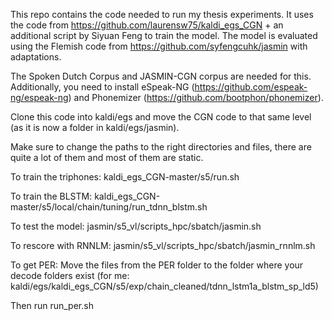 This repo contains the code needed to run my thesis experiments.
It uses the code from https://github.com/laurensw75/kaldi_egs_CGN + an additional script by Siyuan Feng to train the model.
The model is evaluated using the Flemish code from https://github.com/syfengcuhk/jasmin with adaptations.

The Spoken Dutch Corpus and JASMIN-CGN corpus are needed for this.
Additionally, you need to install eSpeak-NG (https://github.com/espeak-ng/espeak-ng) and Phonemizer (https://github.com/bootphon/phonemizer).

Clone this code into kaldi/egs and move the CGN code to that same level (as it is now a folder in kaldi/egs/jasmin).

Make sure to change the paths to the right directories and files, there are quite a lot of them and most of them are static.

To train the triphones: kaldi_egs_CGN-master/s5/run.sh

To train the BLSTM: kaldi_egs_CGN-master/s5/local/chain/tuning/run_tdnn_blstm.sh

To test the model: jasmin/s5_vl/scripts_hpc/sbatch/jasmin.sh

To rescore with RNNLM: jasmin/s5_vl/scripts_hpc/sbatch/jasmin_rnnlm.sh

To get PER: Move the files from the PER folder to the folder where your decode folders exist (for me: kaldi/egs/kaldi_egs_CGN/s5/exp/chain_cleaned/tdnn_lstm1a_blstm_sp_ld5)

Then run run_per.sh
